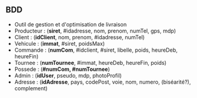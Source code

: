 ## BDD
* Outil de gestion et d'optimisation de livraison
* Producteur : (__siret__, #idadresse, nom, prenom, numTel, gps, mdp)
* Client : (__idClient__, nom, prenom, #idadresse, numTel)
* Vehicule : (__immat__, #siret, poidsMax)
* Commande : (__numCom__, #idclient, #siret, libelle, poids, heureDeb, heureFin)
* Tournee : (__numTournee__, #immat, heureDeb, heureFin, poids)
* Possede : (__#numCom, #numTournee__)
* Admin : (__idUser__, pseudo, mdp, photoProfil)
* Adresse : (__idAdresse__, pays, codePost, voie, nom, numero, (biséarité?), complement) 
